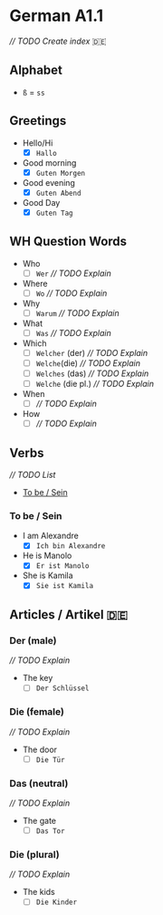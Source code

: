 # German A1.1

*_// TODO Create index_* :de:


## Alphabet 

- `ß` = `ss`

## Greetings

- Hello/Hi
    - [x] `Hallo`
- Good morning
    - [x] `Guten Morgen`
- Good evening
    - [x] `Guten Abend`
- Good Day
    - [x] `Guten Tag`

## WH Question Words
- Who
    - [ ] `Wer` *_// TODO Explain_*
- Where
    - [ ] `Wo` *_// TODO Explain_*
- Why
    - [ ] `Warum` *_// TODO Explain_*
- What
    - [ ] `Was` *_// TODO Explain_*
- Which
    - [ ] `Welcher` (der) *_// TODO Explain_*
    - [ ] `Welche`(die)  *_// TODO Explain_*
    - [ ] `Welches` (das)  *_// TODO Explain_*
    - [ ] `Welche` (die pl.) *_// TODO Explain_*
- When
    - [ ] *_// TODO Explain_*
- How
    - [ ] *_// TODO Explain_*
## Verbs

*_// TODO List_*
- [To be / Sein]()

### To be / Sein

- I am Alexandre
    - [x] `Ich bin Alexandre`

- He is Manolo
    - [x] `Er ist Manolo`

- She is Kamila
    - [x] `Sie ist Kamila` 

## Articles / Artikel :de:

### Der (male)
*_// TODO Explain_*
- The key 
    - [ ] `Der Schlüssel` 

### Die (female)
*_// TODO Explain_*
- The door
    - [ ] `Die Tür`  

### Das (neutral)
*_// TODO Explain_*
- The gate
    - [ ] `Das Tor`

### Die (plural)
*_// TODO Explain_*

- The kids
    - [ ] `Die Kinder` 
